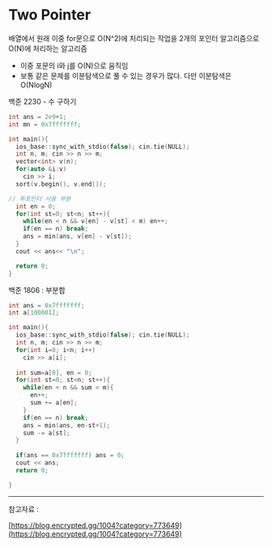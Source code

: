# Two Pointer

배열에서 원래 이중 for문으로 O(N^2)에 처리되는 작업을 2개의 포인터 알고리즘으로 O(N)에 처리하는 알고리즘 

- 이중 포문의 i와 j를 O(N)으로 움직임
- 보통 같은 문제를 이분탐색으로 풀 수 있는 경우가 많다. 다만 이분탐색은 O(NlogN)

백준 2230 - 수 구하기

```cpp
int ans = 2e9+1;
int mn = 0x7fffffff;

int main(){
  ios_base::sync_with_stdio(false); cin.tie(NULL);
  int n, m; cin >> n >> m;
  vector<int> v(n);
  for(auto &i:v)
    cin >> i;
  sort(v.begin(), v.end());

// 투포인터 사용 부분
  int en = 0;
  for(int st=0; st<n; st++){
    while(en < n && v[en] - v[st] < m) en++;
    if(en == n) break;
    ans = min(ans, v[en] - v[st]);
  }
  cout << ans<< "\n";

  return 0;
}
```

백준 1806 : 부분합

```cpp
int ans = 0x7fffffff;
int a[100001];

int main(){
  ios_base::sync_with_stdio(false); cin.tie(NULL);
  int n, m; cin >> n >> m;
  for(int i=0; i<n; i++)
    cin >> a[i];
  
  int sum=a[0], en = 0;
  for(int st=0; st<n; st++){
    while(en < n && sum < m){
      en++;
      sum += a[en];
    }
    if(en == n) break;
    ans = min(ans, en-st+1);
    sum -= a[st];
  }
  
  if(ans == 0x7fffffff) ans = 0;
  cout << ans;
  return 0;

}
```

---

참고자료 : 

[https://blog.encrypted.gg/1004?category=773649](https://blog.encrypted.gg/1004?category=773649)